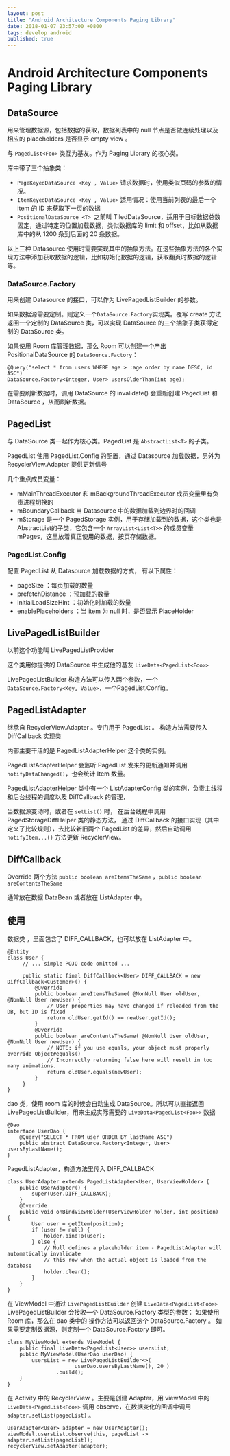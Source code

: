 ```yaml
---
layout: post
title: "Android Architecture Components Paging Library"
date: 2018-01-07 23:57:00 +0800
tags: develop android
published: true
---
```

# Android Architecture Components Paging Library

## DataSource

用来管理数据源，包括数据的获取，数据列表中的 null 节点是否做连续处理以及相应的 placeholders 是否显示 empty view 。

与 `PagedList<Foo>` 类互为基友。作为 Paging Library 的核心类。

库中带了三个抽象类：

- `PageKeyedDataSource <Key , Value>` 请求数据时，使用类似页码的参数的情况。
- `ItemKeyedDataSource <Key , Value>` 适用情况：使用当前列表的最后一个 item 的 ID 来获取下一页的数据
- `PositionalDataSource <T> `之前叫 TiledDataSource，适用于目标数据总数固定，通过特定的位置加载数据，类似数据库的 limit 和 offset，比如从数据库中的从 1200 条到后面的 20 条数据。

以上三种 Datasource 使用时需要实现其中的抽象方法。在这些抽象方法的各个实现方法中添加获取数据的逻辑，比如初始化数据的逻辑，获取翻页时数据的逻辑等。

### DataSource.Factory

用来创建 Datasource 的接口，可以作为 LivePagedListBuilder 的参数。

如果数据源需要定制。则定义一个`DataSource.Factory`实现类。覆写 create 方法返回一个定制的 DataSource 类，可以实现 DataSource 的三个抽象子类获得定制的 DataSource 类。

如果使用 Room 库管理数据，那么 Room 可以创建一个产出 PositionalDataSource 的  `DataSource.Factory`：

```
@Query("select * from users WHERE age > :age order by name DESC, id ASC")
DataSource.Factory<Integer, User> usersOlderThan(int age);
```

在需要刷新数据时，调用 DataSource 的 invalidate() 会重新创建 PagedList 和 DataSource ，从而刷新数据。


## PagedList

与 DataSource 类一起作为核心类。PagedList 是 `AbstractList<T>` 的子类。

PagedList 使用 PagedList.Config 的配置，通过 Datasource 加载数据，另外为 RecyclerView.Adapter 提供更新信号

几个重点成员变量：

- mMainThreadExecutor 和 mBackgroundThreadExecutor 成员变量里有负责进程切换的 
- mBoundaryCallback  当 Datasource 中的数据加载到边界时的回调
- mStorage 是一个 PagedStorage<T> 实例，用于存储加载到的数据，这个类也是 AbstractList<T>的子类，它包含一个 `ArrayList<List<T>>` 的成员变量  mPages，这里放着真正使用的数据，按页存储数据。

### PagedList.Config

配置 PagedList 从 Datasource 加载数据的方式， 有以下属性：
- pageSize ：每页加载的数量 
- prefetchDistance ：预加载的数量 
- initialLoadSizeHint ：初始化时加载的数量 
- enablePlaceholders ：当 item 为 null 时，是否显示 PlaceHolder 


## LivePagedListBuilder

以前这个功能叫 LivePagedListProvider

这个类用你提供的 DataSource 中生成他的基友  `LiveData<PagedList<Foo>> `

LivePagedListBuilder 构造方法可以传入两个参数，一个 `DataSource.Factory<Key, Value>`，一个PagedList.Config。


## PagedListAdapter

继承自 RecyclerView.Adapter 。专门用于 PagedList 。
构造方法需要传入 DiffCallback 实现类

内部主要干活的是 PagedListAdapterHelper 这个类的实例。

PagedListAdapterHelper 会监听 PagedList 发来的更新通知并调用`notifyDataChanged()`，也会统计 Item 数量。

PagedListAdapterHelper 类中有一个 ListAdapterConfig 类的实例，负责主线程和后台线程的调度以及 DiffCallback 的管理， 

当数据源变动时，或者在 `setList()` 时， 在后台线程中调用 PagedStorageDiffHelper 类的静态方法， 通过 DiffCallback 的接口实现（其中定义了比较规则），去比较新旧两个 PagedList 的差异，然后自动调用 `notifyItem...()` 方法更新 RecyclerView。


## DiffCallback 

Override 两个方法 `public boolean areItemsTheSame` ，`public boolean areContentsTheSame `

通常放在数据 DataBean 或者放在 ListAdapter 中。


## 使用

数据类 ，里面包含了 DIFF_CALLBACK，也可以放在 ListAdapter 中。
```
@Entity
class User {
     // ... simple POJO code omitted ...
 
     public static final DiffCallback<User> DIFF_CALLBACK = new DiffCallback<Customer>() {
         @Override
         public boolean areItemsTheSame( @NonNull User oldUser, @NonNull User newUser) {
             // User properties may have changed if reloaded from the DB, but ID is fixed
             return oldUser.getId() == newUser.getId();
         }
         @Override
         public boolean areContentsTheSame( @NonNull User oldUser, @NonNull User newUser) {
             // NOTE: if you use equals, your object must properly override Object#equals()
             // Incorrectly returning false here will result in too many animations.
             return oldUser.equals(newUser);
         }
     }
}
```

dao 类，使用 room 库的时候会自动生成 DataSource。所以可以直接返回 LivePagedListBuilder，用来生成实际需要的 `LiveData<PagedList<Foo>>` 数据
```
@Dao
interface UserDao {
    @Query("SELECT * FROM user ORDER BY lastName ASC")
    public abstract DataSource.Factory<Integer, User> usersByLastName();
}
```

PagedListAdapter，构造方法里传入 DIFF_CALLBACK
```
class UserAdapter extends PagedListAdapter<User, UserViewHolder> {
    public UserAdapter() {
        super(User.DIFF_CALLBACK);
    }
    @Override
    public void onBindViewHolder(UserViewHolder holder, int position) {
        User user = getItem(position);
        if (user != null) {
            holder.bindTo(user);
        } else {
            // Null defines a placeholder item - PagedListAdapter will automatically invalidate
            // this row when the actual object is loaded from the database
            holder.clear();
        }
    }
}
```

在 ViewModel 中通过 `LivePagedListBuilder` 创建 `LiveData<PagedList<Foo>>` 
LivePagedListBuilder 会接收一个 DataSource.Factory 类型的参数：
如果使用 Room 库，那么在 dao 类中的 操作方法可以返回这个 DataSource.Factory 。
如果需要定制数据源，则定制一个  DataSource.Factory 即可。

```
class MyViewModel extends ViewModel {
    public final LiveData<PagedList<User>> usersList;
    public MyViewModel(UserDao userDao) {
        usersList = new LivePagedListBuilder<>( 
                      userDao.usersByLastName(), 20 )
                .build();
    }
}
```

在 Activity 中的 RecyclerView 。主要是创建 Adapter，用 viewModel 中的 `LiveData<PagedList<Foo>>` 调用 observe，在数据变化的回调中调用  `adapter.setList(pagedList)` 。
```
UserAdapter<User> adapter = new UserAdapter();
viewModel.usersList.observe(this, pagedList -> adapter.setList(pagedList));
recyclerView.setAdapter(adapter);
```








